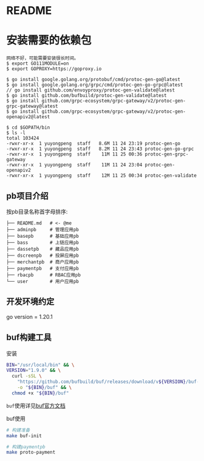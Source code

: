 README
=====

# 安装需要的依赖包
```golang
网络不好，可能需要安装很长时间。
$ export GO111MODULE=on
$ export GOPROXY=https://goproxy.io

$ go install google.golang.org/protobuf/cmd/protoc-gen-go@latest
$ go install google.golang.org/grpc/cmd/protoc-gen-go-grpc@latest
// go install github.com/envoyproxy/protoc-gen-validate@latest
$ go install github.com/bufbuild/protoc-gen-validate@latest
$ go install github.com/grpc-ecosystem/grpc-gateway/v2/protoc-gen-grpc-gateway@latest
$ go install github.com/grpc-ecosystem/grpc-gateway/v2/protoc-gen-openapiv2@latest

$ cd $GOPATH/bin
$ ls -l
total 103424
-rwxr-xr-x  1 yuyongpeng  staff   8.6M 11 24 23:19 protoc-gen-go
-rwxr-xr-x  1 yuyongpeng  staff   8.2M 11 24 23:43 protoc-gen-go-grpc
-rwxr-xr-x  1 yuyongpeng  staff    11M 11 25 00:36 protoc-gen-grpc-gateway
-rwxr-xr-x  1 yuyongpeng  staff    11M 11 24 23:04 protoc-gen-openapiv2
-rwxr-xr-x  1 yuyongpeng  staff    12M 11 25 00:34 protoc-gen-validate
```

## pb项目介绍

按pb目录名称首字母排序:

	├── README.md   # <- @me 
	├── adminpb     # 管理应用pb
	├── basepb      # 基础应用pb
	├── bass        # 上链应用pb
	├── dassetpb    # 藏品应用pb
	├── dscreenpb   # 投屏应用pb
	├── merchantpb  # 商户应用pb
	├── paymentpb   # 支付应用pb
	├── rbacpb      # RBAC应用pb
	└── user        # 用户应用pb

## 开发环境约定

go version = 1.20.1

## buf构建工具

安装

```bash
BIN="/usr/local/bin" && \
VERSION="1.9.0" && \
  curl -sSL \
    "https://github.com/bufbuild/buf/releases/download/v${VERSION}/buf-$(uname -s)-$(uname -m)" \
    -o "${BIN}/buf" && \
  chmod +x "${BIN}/buf"
```

`buf`使用详见[buf官方文档][buf-offical-doc]

buf使用

```bash
# 构建准备
make buf-init

# 构建paymentpb
make proto-payment
```

[buf-offical-doc]: https://docs.buf.build/
